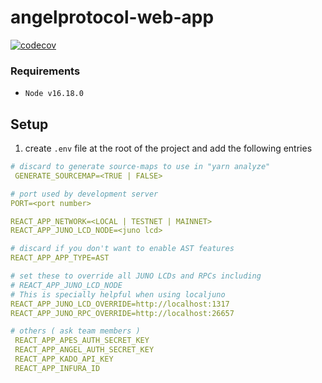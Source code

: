 # angelprotocol-web-app
[![codecov](https://codecov.io/gh/AngelProtocolFinance/angelprotocol-web-app/branch/master/graph/badge.svg?token=9KS3RZZHJF)](https://codecov.io/gh/AngelProtocolFinance/angelprotocol-web-app)

### Requirements

- `Node v16.18.0`

## Setup
1. create `.env` file at the root of the project and add the following entries

```yaml
# discard to generate source-maps to use in "yarn analyze"
 GENERATE_SOURCEMAP=<TRUE | FALSE>

# port used by development server
PORT=<port number>

REACT_APP_NETWORK=<LOCAL | TESTNET | MAINNET>
REACT_APP_JUNO_LCD_NODE=<juno lcd>

# discard if you don't want to enable AST features
REACT_APP_APP_TYPE=AST

# set these to override all JUNO LCDs and RPCs including 
# REACT_APP_JUNO_LCD_NODE
# This is specially helpful when using localjuno
REACT_APP_JUNO_LCD_OVERRIDE=http://localhost:1317
REACT_APP_JUNO_RPC_OVERRIDE=http://localhost:26657

# others ( ask team members )
 REACT_APP_APES_AUTH_SECRET_KEY
 REACT_APP_ANGEL_AUTH_SECRET_KEY
 REACT_APP_KADO_API_KEY
 REACT_APP_INFURA_ID

```

